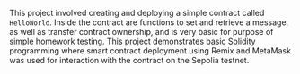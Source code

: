 This project involved creating and deploying a simple contract called `HelloWorld`.
Inside the contract are functions to set and retrieve a message, as well as transfer contract ownership, and is very basic for purpose of simple homework testing.
This project demonstrates basic Solidity programming where smart contract deployment using Remix and MetaMask was used for interaction with the contract on the Sepolia testnet.
